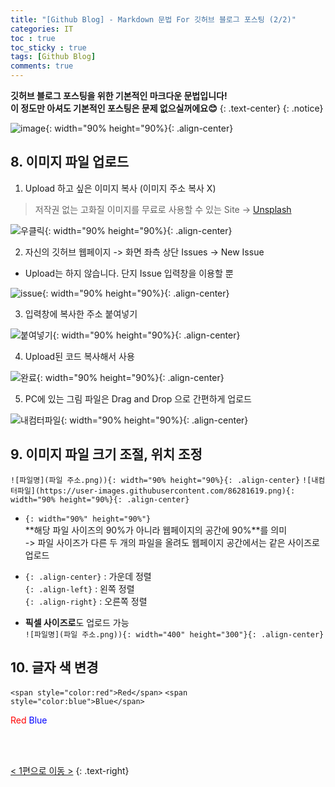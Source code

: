 ```yaml
---
title: "[Github Blog] - Markdown 문법 For 깃허브 블로그 포스팅 (2/2)"
categories: IT
toc : true
toc_sticky : true
tags: [Github Blog] 
comments: true
---
```


**깃허브 블로그 포스팅을 위한 기본적인 마크다운 문법입니다!<br/>이 정도만 아셔도 기본적인 포스팅은 문제 없으실꺼에요😊**
{: .text-center}
{: .notice}

![image](https://user-images.githubusercontent.com/86281619/126859554-45f23910-0618-4ecb-b2fe-fd1a0b340eff.png){: width="90% height="90%}{: .align-center}

## 8. 이미지 파일 업로드

 1) Upload 하고 싶은 이미지 복사 (이미지 주소 복사 X)
 > 저작권 없는 고화질 이미지를 무료로 사용할 수 있는 Site -> [Unsplash](https://unsplash.com)

![우클릭](https://user-images.githubusercontent.com/86281619/126859500-a327278e-00ac-48f9-b4b2-e04f592bbad9.png){: width="90% height="90%}{: .align-center}

 2) 자신의 깃허브 웹페이지 -> 화면 좌측 상단 Issues -> New Issue
 * Upload는 하지 않습니다. 단지 Issue 입력창을 이용할 뿐

![issue](https://user-images.githubusercontent.com/86281619/126859502-4be049ee-f6e7-49ad-a3f9-138315b9c669.png){: width="90% height="90%}{: .align-center}

 3) 입력창에 복사한 주소 붙여넣기

![붙여넣기](https://user-images.githubusercontent.com/86281619/126859496-0d3d2605-d8dd-4e03-99eb-f861875a5b4b.png){: width="90% height="90%}{: .align-center}

 4) Upload된 코드 복사해서 사용

![완료](https://user-images.githubusercontent.com/86281619/126859498-347d42b5-312e-4a4d-9cb9-85d5a4c1fd31.png){: width="90% height="90%}{: .align-center}

 5) PC에 있는 그림 파일은 Drag and Drop 으로 간편하게 업로드

![내컴터파일](https://user-images.githubusercontent.com/86281619/126859495-332c654c-53f1-4be0-a943-ef66e551ddf5.png){: width="90% height="90%}{: .align-center}

## 9. 이미지 파일 크기 조절, 위치 조정

`![파일명](파일 주소.png)){: width="90% height="90%}{: .align-center}`
`![내컴터파일](https://user-images.githubusercontent.com/86281619.png){: width="90% height="90%}{: .align-center}`

* `{: width="90%" height="90%"}`<br/>
  **해당 파일 사이즈의 90%가 아니라 웹페이지의 공간에 90%**를 의미<br/>
  -> 파일 사이즈가 다른 두 개의 파일을 올려도 웹페이지 공간에서는 같은 사이즈로 업로드

* `{: .align-center}` : 가운데 정렬<br/>
  `{: .align-left}` : 왼쪽 정렬<br/>
  `{: .align-right}` : 오른쪽 정렬

* **픽셀 사이즈로**도 업로드 가능<br/>
  `![파일명](파일 주소.png)){: width="400" height="300"}{: .align-center}`

## 10. 글자 색 변경

`<span style="color:red">Red</span>`
`<span style="color:blue">Blue</span>`

<span style="color:red">Red</span>
<span style="color:blue">Blue</span>

<br/>
<br/>

[< 1편으로 이동 >](https://readyfornewnormal.github.io/it/IT1/)
{: .text-right}